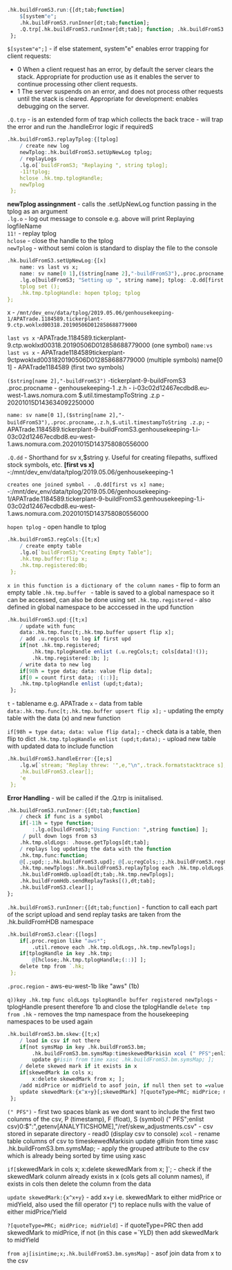 ```q
.hk.buildFromS3.run:{[dt;tab;function] 
	$[system"e"; 
	.hk.buildFromS3.runInner[dt;tab;function]; 
	.Q.trp[.hk.buildFromS3.runInner[dt;tab]; function; .hk.buildFromS3.handleError]]; 
 };
```
`$[system"e";]` - if else statement, system"e" enables error trapping for client requests:   
* 0 When a client request has an error, by default the server clears the stack. Appropriate for production use as it enables the server to continue processing other client requests.   
* 1 The server suspends on an error, and does not process other requests until the stack is cleared. Appropriate for development: enables debugging on the server.

`.Q.trp` - is an extended form of trap which collects the back trace - will trap the error and run the .handleError logic if requiredS

```q
.hk.buildFromS3.replayTplog:{[tplog] 
	/ create new log 
	newTplog:.hk.buildFromS3.setUpNewLog tplog;
	/ replayLogs 
	.lg.o[`buildFromS3; "Replaying ", string tplog]; 
	-11!tplog; 
	hclose .hk.tmp.tplogHandle; 
	newTplog 
 };
```

**newTplog assingnment** - calls the .setUpNewLog function passing in the tplog as an argument   
`.lg.o` - log out message to console e.g. above will print Replaying logfileName   
`11!` - replay tplog  
`hclose` - close the handle to the tplog  
`newTplog` - without semi colon is standard to display the file to the console  

```q
.hk.buildFromS3.setUpNewLog:{[x] 
	name: vs last vs x; 
	name: sv name[0 1],($string[name 2],"-buildFromS3"),.proc.procname,.z.h,	$.util.timestampToString .z.p; 
	.lg.o[buildFromS3; "Setting up ", string name]; tplog: .Q.dd[first ` vs x] name; 
	tplog set ();
	.hk.tmp.tplogHandle: hopen tplog; tplog 
};
```

x - `/mnt/dev_env/data/tplog/2019.05.06/genhousekeeping-1/APATrade.1184589.tickerplant-9.ctp.woklxd00318.20190506D012858688779000`

`last vs x` -APATrade.1184589.tickerplant-9.ctp.woklxd00318.20190506D012858688779000 (one symbol) 
`name:vs last vs x` - APATrade1184589tickerplant-9ctpwoklxd0031820190506D012858688779000 (multiple symbols) name[0 1] - APATrade1184589 (first two symbols)

`($string[name 2],"-buildFromS3")` -tickerplant-9-buildFromS3 .proc.procname - genhousekeeping-1 .z.h - i-03c02d12467ecdbd8.eu-west-1.aws.nomura.com $.util.timestampToString .z.p - 20201015D143634092250000

`name: sv name[0 1],($string[name 2],"-buildFromS3"),.proc.procname,.z.h,$.util.timestampToString .z.p;` - APATrade.1184589.tickerplant-9-buildFromS3.genhousekeeping-1.i-03c02d12467ecdbd8.eu-west-1.aws.nomura.com.20201015D143758080556000

`.Q.dd` - Shorthand for sv x,$string y. Useful for creating filepaths, suffixed stock symbols, etc. 
**[first vs x]** -:/mnt/dev_env/data/tplog/2019.05.06/genhousekeeping-1

`creates one joined symbol - .Q.dd[first vs x] name;` -:/mnt/dev_env/data/tplog/2019.05.06/genhousekeeping-1/APATrade.1184589.tickerplant-9-buildFromS3.genhousekeeping-1.i-03c02d12467ecdbd8.eu-west-1.aws.nomura.com.20201015D143758080556000

`hopen tplog` - open handle to tplog


```q
.hk.buildFromS3.regCols:{[t;x] 
	/ create empty table 
	.lg.o[`buildFromS3;"Creating Empty Table"]; 
	.hk.tmp.buffer:flip x; 
	.hk.tmp.registered:0b; 
 };
```
`x in this function is a dictionary of the column names` - flip to form an empty table 
`.hk.tmp.buffer ` - table is saved to a global namespace so it can be accessed, can also be done using set 
`.hk.tmp.registered` - also defined in global namespace to be acccessed in the upd function

```q
.hk.buildFromS3.upd:{[t;x] 
	/ update with func 
	data:.hk.tmp.func[t;.hk.tmp.buffer upsert flip x]; 
	/ add .u.regcols to log if first upd 
	if[not .hk.tmp.registered; 
		.hk.tmp.tplogHandle enlist (.u.regCols;t; cols[data]!()); 
		.hk.tmp.registered:1b; ]; 
	/ write data to new log 
	if[98h = type data; data: value flip data]; 
	if[0 = count first data; :(::)]; 
	.hk.tmp.tplogHandle enlist (upd;t;data); 
 };
```


`t` - tablename e.g. APATrade
`x` - data from table 
`data:.hk.tmp.func[t;.hk.tmp.buffer upsert flip x];` - updating the empty table with the data (x) and new function

`if[98h = type data; data: value flip data];` - check data is a table, then flip to dict
`.hk.tmp.tplogHandle enlist (upd;t;data);` - upload new table with updated data to include function

```q
.hk.buildFromS3.handleError:{[e;s] 
	.lg.w[`stream; "Replay threw: '",e,"\n",.track.formatstacktrace s]; 
	.hk.buildFromS3.clear[]; 
	'e 
 };
```
**Error Handling** - will be called if the .Q.trp is iniitalised.


```q
.hk.buildFromS3.runInner:{[dt;tab;function] 
	/ check if func is a symbol 
	if[-11h = type function; 
		:.lg.o[buildFromS3;"Using Function: ",string function] ];
	 / pull down logs from s3 
	.hk.tmp.oldLogs: .house.getTplogs[dt;tab]; 
	/ replays log updating the data with the function 
	.hk.tmp.func:function; 
	@[.;upd;:;.hk.buildFromS3.upd]; @[.u;regCols;:;.hk.buildFromS3.regCols]; 
	.hk.tmp.newTplogs:.hk.buildFromS3.replayTplog each .hk.tmp.oldLogs; 
	.hk.buildFromHdb.upload[dt;tab;.hk.tmp.newTplogs]; 
	.hk.buildFromHdb.sendReplayTasks[(),dt;tab];
	.hk.buildFromS3.clear[];
};
```
`.hk.buildFromS3.runInner:{[dt;tab;function]` - function to call each part of the script
upload and send replay tasks are taken from the .hk.buildFromHDB namespace

```q
.hk.buildFromS3.clear:{[logs] 
	if[.proc.region like "aws*"; 
		.util.remove each .hk.tmp.oldLogs,.hk.tmp.newTplogs]; 
	if[tplogHandle in key .hk.tmp; 
		@[hclose;.hk.tmp.tplogHandle;(::)] ]; 
	delete tmp from `.hk; 
 };
```
`.proc.region` - aws-eu-west-1b like "aws" (1b)

`q))key .hk.tmp` 
`func oldLogs tplogHandle buffer registered newTplogs` - tplogHandle present therefore 1b and close the tplogHandle 
`delete tmp from .hk` - removes the tmp namespace from the housekeeping namespaces to be used again


```q
.hk.buildFromS3.bm.skew:{[t;x] 
	/ load in csv if not there 
	if[not symsMap in key .hk.buildFromS3.bm; 
		.hk.buildFromS3.bm.symsMap:timeskewedMarkisin xcol (" PFS";enlist csv)0: 		$":",getenv[ANALYTICSHOME],"/ref/skew_adjustments.csv"; 
		update g#isin from time xasc .hk.buildFromS3.bm.symsMap; ]; 
	/ delete skewed mark if it exists in x 
	if[skewedMark in cols x; 
		x:delete skewedMark from x; ]; 
	/add midPrice or midYield to asof join, if null then set to =value of either midPrice 	or midYield 
	update skewedMark:{x^x+y}[;skewedMark] ?[quoteType=PRC; midPrice; midYield] from 	aj[isintime;x;.hk.buildFromS3.bm.symsMap] 
 };
```

`(" PFS")` - first two spaces blank as we dont want to include the first two colunms of the csv, P (timestamp), F (float), S (symbol) 
(" PFS";enlist csv)0:$":",getenv[ANALYTICSHOME],"/ref/skew_adjustments.csv" - csv stored in separate directory - read0 (display csv to console) 
`xcol` - rename table columns of csv to timeskewedMarkisin 
update g#isin from time xasc .hk.buildFromS3.bm.symsMap; - apply the grouped attribute to the csv which is already being sorted by time using xasc

`if[`skewedMark in cols x; x:delete skewedMark from x; ]`; - check if the skewedMark colunm already exists in x (cols gets all colunm names), if exists in cols then delete the column from the data

`update skewedMark:{x^x+y}` - add x+y i.e. skewedMark to either midPrice or midYield, also used the fill operator (^) to replace nulls with the value of either midPrice/Yield

`?[quoteType=PRC; midPrice; midYield]` - if quoteType=PRC then add skewedMark to midPrice, if not (in this case =`YLD) then add skewedMark to midYield

`from aj[isintime;x;.hk.buildFromS3.bm.symsMap]` - asof join data from x to the csv
